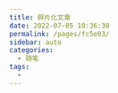 ```yaml
---
title: 碎片化文章
date: 2022-07-05 10:36:30
permalink: /pages/fc5e03/
sidebar: auto
categories:
  - 随笔
tags:
  - 
---
```

